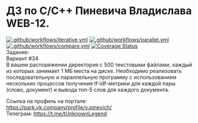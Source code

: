# ДЗ по C/C++ Пиневича Владислава WEB-12.<br />
[![.github/workflows/iterative.yml](https://github.com/tUnknownLegend/park_c_2/actions/workflows/iterative.yml/badge.svg?branch=both)](https://github.com/tUnknownLegend/park_c_2/actions/workflows/iterative.yml)
[![.github/workflows/parallel.yml](https://github.com/tUnknownLegend/park_c_2/actions/workflows/parallel.yml/badge.svg?branch=both)](https://github.com/tUnknownLegend/park_c_2/actions/workflows/parallel.yml)
[![.github/workflows/compare.yml](https://github.com/tUnknownLegend/park_c_2/actions/workflows/compare.yml/badge.svg?branch=both)](https://github.com/tUnknownLegend/park_c_2/actions/workflows/compare.yml)
[![Coverage Status](https://coveralls.io/repos/github/tUnknownLegend/park_c_2/badge.svg?branch=both&t=jVXLt7)](https://coveralls.io/github/tUnknownLegend/park_c_2?branch=both)<br />
Задание:<br />
Вариант #34<br />
В вашем распоряжении директория с 500 текстовыми файлами, каждый из которых занимает 1 МБ места на диске. Необходимо реализовать последовательную и параллельную программу с использованием нескольких процессов получения tf-idf-метрики для каждой пары (слово, документ) и вывода топ-5 слов для каждого документа.<br />

Ссылка на профиль на портале: https://park.vk.company/profile/v.pinevich/<br />
Телеграм: https://t.me/tUnknownLegend<br />
